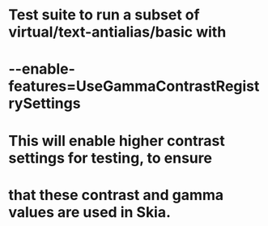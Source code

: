 # Test suite to run a subset of virtual/text-antialias/basic with
# --enable-features=UseGammaContrastRegistrySettings
# This will enable higher contrast settings for testing, to ensure
# that these contrast and gamma values are used in Skia.
